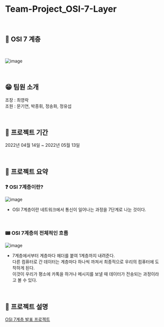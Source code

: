 # Team-Project_OSI-7-Layer

<br>

## 🌊 OSI 7 계층

<br>

![image](https://user-images.githubusercontent.com/100775231/184543990-f491fc96-357d-42e2-ab86-6524eca3f55e.png)


<br> 

## 😁 팀원 소개
조장 : 최영락 <br>
조원 : 문기연, 박종휘, 정송화, 정유섭

<br>

## 📆 프로젝트 기간
2022년 04월 14일 ~ 2022년 05월 13일

<br>

## 📖 프로젝트 요약

### ❓ OSI 7계층이란?
![image](https://user-images.githubusercontent.com/100775231/184544150-d126f11c-e945-4b7e-8a05-f45b75941f64.png)
- OSI 7계층이란 네트워크에서 통신이 일어나는 과정을 7단계로 나눈 것이다.

<br>

### 📟 OSI 7계층의 전체적인 흐름
![image](https://user-images.githubusercontent.com/100775231/184544160-1a471263-a931-4619-a1c2-917a92560110.png)
- 7계층에서부터 계층마다 헤더를 붙여 1계층까지 내려준다. <br>
다른 컴퓨터로 간 데이터는 계층마다 하나씩 까져서 최종적으로 우리의 컴퓨터에 도착하게 된다. <br>
이것이 우리가 평소에 카톡을 하거나 메시지를 보낼 때 데이터가 전송되는 과정이라고 볼 수 있다.

<br>

## 📖 프로젝트 설명
[OSI 7계층 발표 프로젝트](https://velog.io/@jack_whiteblack/OSI-7-%EA%B3%84%EC%B8%B5#-%ED%94%84%EB%A1%9C%EC%A0%9D%ED%8A%B8-%EC%B0%B8%EC%97%AC)
